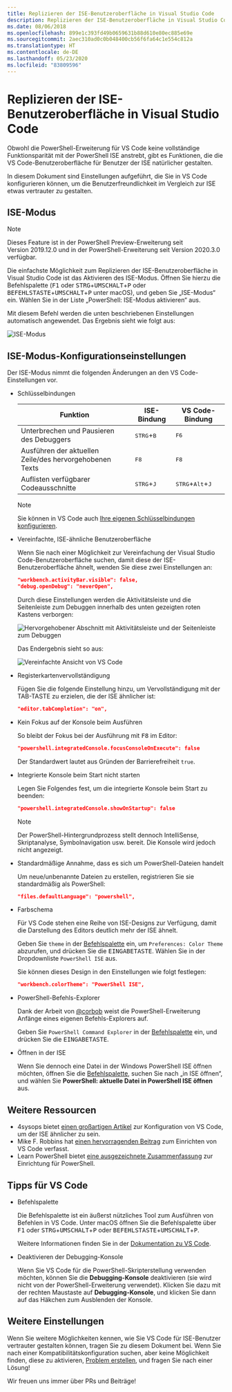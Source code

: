 ```yaml
---
title: Replizieren der ISE-Benutzeroberfläche in Visual Studio Code
description: Replizieren der ISE-Benutzeroberfläche in Visual Studio Code
ms.date: 08/06/2018
ms.openlocfilehash: 899e1c393fd49b0659631b88d610e80ec885e69e
ms.sourcegitcommit: 2aec310ad0c0b048400cb56f6fa64c1e554c812a
ms.translationtype: HT
ms.contentlocale: de-DE
ms.lasthandoff: 05/23/2020
ms.locfileid: "83809596"
---
```

# <a name="how-to-replicate-the-ise-experience-in-visual-studio-code"></a>Replizieren der ISE-Benutzeroberfläche in Visual Studio Code

Obwohl die PowerShell-Erweiterung für VS Code keine vollständige Funktionsparität mit der PowerShell ISE anstrebt, gibt es Funktionen, die die VS Code-Benutzeroberfläche für Benutzer der ISE natürlicher gestalten.

In diesem Dokument sind Einstellungen aufgeführt, die Sie in VS Code konfigurieren können, um die Benutzerfreundlichkeit im Vergleich zur ISE etwas vertrauter zu gestalten.

## <a name="ise-mode"></a>ISE-Modus

> [!NOTE]
> Dieses Feature ist in der PowerShell Preview-Erweiterung seit Version 2019.12.0 und in der PowerShell-Erweiterung seit Version 2020.3.0 verfügbar.

Die einfachste Möglichkeit zum Replizieren der ISE-Benutzeroberfläche in Visual Studio Code ist das Aktivieren des ISE-Modus.
Öffnen Sie hierzu die Befehlspalette (<kbd>F1</kbd> oder <kbd>STRG</kbd>+<kbd>UMSCHALT</kbd>+<kbd>P</kbd> oder <kbd>BEFEHLSTASTE</kbd>+<kbd>UMSCHALT</kbd>+<kbd>P</kbd> unter macOS), und geben Sie „ISE-Modus“ ein. Wählen Sie in der Liste „PowerShell: ISE-Modus aktivieren“ aus.

Mit diesem Befehl werden die unten beschriebenen Einstellungen automatisch angewendet. Das Ergebnis sieht wie folgt aus:

![ISE-Modus](media/How-To-Replicate-the-ISE-Experience-In-VSCode/3-ise-mode.png)

## <a name="ise-mode-configuration-settings"></a>ISE-Modus-Konfigurationseinstellungen

Der ISE-Modus nimmt die folgenden Änderungen an den VS Code-Einstellungen vor.

- Schlüsselbindungen

  |               Funktion                |         ISE-Bindung          |              VS Code-Bindung                |
  | ------------------------------------- | ---------------------------- | ------------------------------------------- |
  | Unterbrechen und Pausieren des Debuggers          | <kbd>STRG</kbd>+<kbd>B</kbd> | <kbd>F6</kbd>                               |
  | Ausführen der aktuellen Zeile/des hervorgehobenen Texts | <kbd>F8</kbd>                | <kbd>F8</kbd>                               |
  | Auflisten verfügbarer Codeausschnitte               | <kbd>STRG</kbd>+<kbd>J</kbd> | <kbd>STRG</kbd>+<kbd>Alt</kbd>+<kbd>J</kbd> |

  > [!NOTE]
  > Sie können in VS Code auch [Ihre eigenen Schlüsselbindungen konfigurieren](https://code.visualstudio.com/docs/getstarted/keybindings#_custom-keybindings-for-refactorings).

- Vereinfachte, ISE-ähnliche Benutzeroberfläche

  Wenn Sie nach einer Möglichkeit zur Vereinfachung der Visual Studio Code-Benutzeroberfläche suchen, damit diese der ISE-Benutzeroberfläche ähnelt, wenden Sie diese zwei Einstellungen an:

  ```json
  "workbench.activityBar.visible": false,
  "debug.openDebug": "neverOpen",
  ```

  Durch diese Einstellungen werden die Aktivitätsleiste und die Seitenleiste zum Debuggen innerhalb des unten gezeigten roten Kastens verborgen:

  ![Hervorgehobener Abschnitt mit Aktivitätsleiste und der Seitenleiste zum Debuggen](media/How-To-Replicate-the-ISE-Experience-In-VSCode/1-highlighted-sidebar.png)

  Das Endergebnis sieht so aus:

  ![Vereinfachte Ansicht von VS Code](media/How-To-Replicate-the-ISE-Experience-In-VSCode/2-simplified-ui.png)

- Registerkartenvervollständigung

  Fügen Sie die folgende Einstellung hinzu, um Vervollständigung mit der TAB-TASTE zu erzielen, die der ISE ähnlicher ist:

  ```json
  "editor.tabCompletion": "on",
  ```

- Kein Fokus auf der Konsole beim Ausführen

  So bleibt der Fokus bei der Ausführung mit <kbd>F8</kbd> im Editor:

  ```json
  "powershell.integratedConsole.focusConsoleOnExecute": false
  ```

  Der Standardwert lautet aus Gründen der Barrierefreiheit `true`.

- Integrierte Konsole beim Start nicht starten

  Legen Sie Folgendes fest, um die integrierte Konsole beim Start zu beenden:

  ```json
  "powershell.integratedConsole.showOnStartup": false
  ```

  > [!NOTE]
  > Der PowerShell-Hintergrundprozess stellt dennoch IntelliSense, Skriptanalyse, Symbolnavigation usw. bereit. Die Konsole wird jedoch nicht angezeigt.

- Standardmäßige Annahme, dass es sich um PowerShell-Dateien handelt

  Um neue/unbenannte Dateien zu erstellen, registrieren Sie sie standardmäßig als PowerShell:

  ```json
  "files.defaultLanguage": "powershell",
  ```

- Farbschema

  Für VS Code stehen eine Reihe von ISE-Designs zur Verfügung, damit die Darstellung des Editors deutlich mehr der ISE ähnelt.

  Geben Sie `theme` in der [Befehlspalette][] ein, um `Preferences: Color Theme` abzurufen, und drücken Sie die <kbd>EINGABETASTE</kbd>. Wählen Sie in der Dropdownliste `PowerShell ISE` aus.

  Sie können dieses Design in den Einstellungen wie folgt festlegen:

  ```json
  "workbench.colorTheme": "PowerShell ISE",
  ```

- PowerShell-Befehls-Explorer

  Dank der Arbeit von [@corbob](https://github.com/corbob) weist die PowerShell-Erweiterung Anfänge eines eigenen Befehls-Explorers auf.

  Geben Sie `PowerShell Command Explorer` in der [Befehlspalette][] ein, und drücken Sie die <kbd>EINGABETASTE</kbd>.

- Öffnen in der ISE

  Wenn Sie dennoch eine Datei in der Windows PowerShell ISE öffnen möchten, öffnen Sie die [Befehlspalette][], suchen Sie nach „in ISE öffnen“, und wählen Sie **PowerShell: aktuelle Datei in PowerShell ISE öffnen** aus.

## <a name="other-resources"></a>Weitere Ressourcen

- 4sysops bietet [einen großartigen Artikel][4sysops] zur Konfiguration von VS Code, um der ISE ähnlicher zu sein.
- Mike F. Robbins hat [einen hervorragenden Beitrag][mikefrobbins] zum Einrichten von VS Code verfasst.
- Learn PowerShell bietet [eine ausgezeichnete Zusammenfassung][learnpwsh] zur Einrichtung für PowerShell.

## <a name="vs-code-tips"></a>Tipps für VS Code

- Befehlspalette

  Die Befehlspalette ist ein äußerst nützliches Tool zum Ausführen von Befehlen in VS Code. Unter macOS öffnen Sie die Befehlspalette über <kbd>F1</kbd> oder <kbd>STRG</kbd>+<kbd>UMSCHALT</kbd>+<kbd>P</kbd> oder <kbd>BEFEHLSTASTE</kbd>+<kbd>UMSCHALT</kbd>+<kbd>P</kbd>.

  Weitere Informationen finden Sie in der [Dokumentation zu VS Code][vsc-docs].

- Deaktivieren der Debugging-Konsole

  Wenn Sie VS Code für die PowerShell-Skripterstellung verwenden möchten, können Sie die **Debugging-Konsole** deaktivieren (sie wird nicht von der PowerShell-Erweiterung verwendet). Klicken Sie dazu mit der rechten Maustaste auf **Debugging-Konsole**, und klicken Sie dann auf das Häkchen zum Ausblenden der Konsole.

## <a name="more-settings"></a>Weitere Einstellungen

Wenn Sie weitere Möglichkeiten kennen, wie Sie VS Code für ISE-Benutzer vertrauter gestalten können, tragen Sie zu diesem Dokument bei. Wenn Sie nach einer Kompatibilitätskonfiguration suchen, aber keine Möglichkeit finden, diese zu aktivieren, [Problem erstellen][], und fragen Sie nach einer Lösung!

Wir freuen uns immer über PRs und Beiträge!

<!-- link references -->
[vsc-docs]: https://code.visualstudio.com/docs/getstarted/userinterface#_command-palette
[Befehlspalette]: #vs-code-tips
[Problem erstellen]: https://github.com/PowerShell/VSCode-powershell/issues/new/choose

[4sysops]: https://4sysops.com/archives/make-visual-studio-code-look-and-behave-like-powershell-ise/
[mikefrobbins]: https://mikefrobbins.com/2017/08/24/how-to-install-visual-studio-code-and-configure-it-as-a-replacement-for-the-powershell-ise/
[learnpwsh]: https://www.learnpwsh.com/setup-vs-code-for-powershell/
